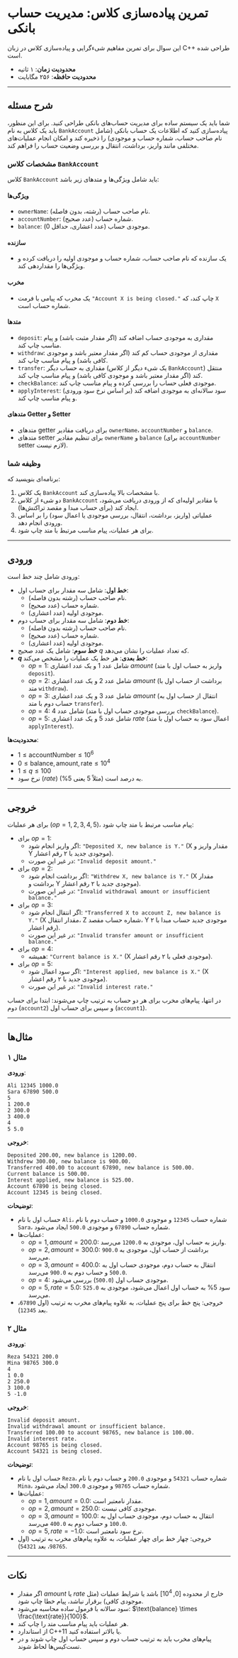 # تمرین پیاده‌سازی کلاس: مدیریت حساب بانکی

این سوال برای تمرین مفاهیم شیءگرایی و پیاده‌سازی کلاس در زبان C++ طراحی شده است.

- **محدودیت زمان**: ۱ ثانیه
- **محدودیت حافظه**: ۲۵۶ مگابایت

---

## شرح مسئله

شما باید یک سیستم ساده برای مدیریت حساب‌های بانکی طراحی کنید. برای این منظور، باید یک کلاس به نام `BankAccount` پیاده‌سازی کنید که اطلاعات یک حساب بانکی (شامل نام صاحب حساب، شماره حساب و موجودی) را ذخیره کند و امکان انجام عملیات‌های مختلفی مانند واریز، برداشت، انتقال و بررسی وضعیت حساب را فراهم کند.

### مشخصات کلاس `BankAccount`

کلاس `BankAccount` باید شامل ویژگی‌ها و متدهای زیر باشد:

#### ویژگی‌ها
- `ownerName`: نام صاحب حساب (رشته، بدون فاصله).
- `accountNumber`: شماره حساب (عدد صحیح).
- `balance`: موجودی حساب (عدد اعشاری، حداقل 0).

#### سازنده
- یک سازنده که نام صاحب حساب، شماره حساب و موجودی اولیه را دریافت کرده و ویژگی‌ها را مقداردهی کند.

#### مخرب
- یک مخرب که پیامی با فرمت `"Account X is being closed."` چاپ کند، که `X` شماره حساب است.

#### متدها
- `deposit`: مقداری به موجودی حساب اضافه کند (اگر مقدار مثبت باشد) و پیام مناسب چاپ کند.
- `withdraw`: مقداری از موجودی حساب کم کند (اگر مقدار معتبر باشد و موجودی کافی باشد) و پیام مناسب چاپ کند.
- `transfer`: مقداری به حساب دیگر (یک شیء دیگر از کلاس `BankAccount`) منتقل کند (اگر مقدار معتبر باشد و موجودی کافی باشد) و پیام مناسب چاپ کند.
- `checkBalance`: موجودی فعلی حساب را بررسی کرده و پیام مناسب چاپ کند.
- `applyInterest`: سود سالانه‌ای به موجودی اضافه کند (بر اساس نرخ سود ورودی) و پیام مناسب چاپ کند.

#### متدهای Getter و Setter
- متدهای getter برای دریافت مقادیر `ownerName`، `accountNumber` و `balance`.
- متدهای setter برای تنظیم مقادیر `ownerName` و `balance` (برای `accountNumber` setter لازم نیست).

### وظیفه شما
برنامه‌ای بنویسید که:
1. یک کلاس `BankAccount` با مشخصات بالا پیاده‌سازی کند.
2. دو شیء از کلاس `BankAccount` با مقادیر اولیه‌ای که از ورودی دریافت می‌شود، ایجاد کند (برای حساب مبدا و مقصد تراکنش‌ها).
3. عملیاتی (واریز، برداشت، انتقال، بررسی موجودی یا اعمال سود) را بر اساس ورودی انجام دهد.
4. برای هر عملیات، پیام مناسب مرتبط با متد چاپ شود.

---

## ورودی

ورودی شامل چند خط است:
- **خط اول**: شامل سه مقدار برای حساب اول:
  - نام صاحب حساب (رشته بدون فاصله).
  - شماره حساب (عدد صحیح).
  - موجودی اولیه (عدد اعشاری).
- **خط دوم**: شامل سه مقدار برای حساب دوم:
  - نام صاحب حساب (رشته بدون فاصله).
  - شماره حساب (عدد صحیح).
  - موجودی اولیه (عدد اعشاری).
- **خط سوم**: شامل یک عدد صحیح $q$ که تعداد عملیات را نشان می‌دهد.
- **$q$ خط بعدی**: هر خط یک عملیات را مشخص می‌کند:
  - $op = 1$: شامل عدد $1$ و یک عدد اعشاری $amount$ (واریز به حساب اول با متد `deposit`).
  - $op = 2$: شامل عدد $2$ و یک عدد اعشاری $amount$ (برداشت از حساب اول با متد `withdraw`).
  - $op = 3$: شامل عدد $3$ و یک عدد اعشاری $amount$ (انتقال از حساب اول به حساب دوم با متد `transfer`).
  - $op = 4$: شامل عدد $4$ (بررسی موجودی حساب اول با متد `checkBalance`).
  - $op = 5$: شامل عدد $5$ و یک عدد اعشاری $rate$ (اعمال سود به حساب اول با متد `applyInterest`).

**محدودیت‌ها**:
- $1 \le \text{accountNumber} \le 10^6$
- $0 \le \text{balance}, \text{amount}, \text{rate} \le 10^4$
- $1 \le q \le 100$
- نرخ سود ($rate$) به درصد است (مثلاً 5 یعنی 5%).

---

## خروجی

برای هر عملیات ($op = 1, 2, 3, 4, 5$)، پیام مناسب مرتبط با متد چاپ شود:
- برای $op = 1$:
  - اگر واریز انجام شود: `"Deposited X, new balance is Y."` (X مقدار واریز و Y موجودی جدید با ۲ رقم اعشار).
  - در غیر این صورت: `"Invalid deposit amount."`
- برای $op = 2$:
  - اگر برداشت انجام شود: `"Withdrew X, new balance is Y."` (X مقدار برداشت و Y موجودی جدید با ۲ رقم اعشار).
  - در غیر این صورت: `"Invalid withdrawal amount or insufficient balance."`
- برای $op = 3$:
  - اگر انتقال انجام شود: `"Transferred X to account Z, new balance is Y."` (X مقدار انتقال، Z شماره حساب مقصد، Y موجودی جدید حساب مبدا با ۲ رقم اعشار).
  - در غیر این صورت: `"Invalid transfer amount or insufficient balance."`
- برای $op = 4$:
  - همیشه: `"Current balance is X."` (X موجودی فعلی با ۲ رقم اعشار).
- برای $op = 5$:
  - اگر سود اعمال شود: `"Interest applied, new balance is X."` (X موجودی جدید با ۲ رقم اعشار).
  - در غیر این صورت: `"Invalid interest rate."`

در انتها، پیام‌های مخرب برای هر دو حساب به ترتیب چاپ می‌شوند: ابتدا برای حساب دوم (`account2`) و سپس برای حساب اول (`account1`).

---

## مثال‌ها

### مثال ۱

**ورودی**:
```
Ali 12345 1000.0
Sara 67890 500.0
5
1 200.0
2 300.0
3 400.0
4
5 5.0
```

**خروجی**:
```
Deposited 200.00, new balance is 1200.00.
Withdrew 300.00, new balance is 900.00.
Transferred 400.00 to account 67890, new balance is 500.00.
Current balance is 500.00.
Interest applied, new balance is 525.00.
Account 67890 is being closed.
Account 12345 is being closed.
```

**توضیحات**:
- حساب اول با نام `Ali`، شماره حساب `12345` و موجودی `1000.0` و حساب دوم با نام `Sara`، شماره حساب `67890` و موجودی `500.0` ایجاد می‌شود.
- عملیات‌ها:
  - $op = 1, amount = 200.0$: واریز به حساب اول، موجودی به `1200.0` می‌رسد.
  - $op = 2, amount = 300.0$: برداشت از حساب اول، موجودی به `900.0` می‌رسد.
  - $op = 3, amount = 400.0$: انتقال به حساب دوم، موجودی حساب اول به `500.0` و حساب دوم به `900.0` می‌رسد.
  - $op = 4$: موجودی حساب اول (`500.0`) بررسی می‌شود.
  - $op = 5, rate = 5.0$: سود 5% به حساب اول اعمال می‌شود، موجودی به `525.0` می‌رسد.
- خروجی: پنج خط برای پنج عملیات، به علاوه پیام‌های مخرب به ترتیب (اول `67890`، بعد `12345`).

### مثال ۲

**ورودی**:
```
Reza 54321 200.0
Mina 98765 300.0
4
1 0.0
2 250.0
3 100.0
5 -1.0
```

**خروجی**:
```
Invalid deposit amount.
Invalid withdrawal amount or insufficient balance.
Transferred 100.00 to account 98765, new balance is 100.00.
Invalid interest rate.
Account 98765 is being closed.
Account 54321 is being closed.
```

**توضیحات**:
- حساب اول با نام `Reza`، شماره حساب `54321` و موجودی `200.0` و حساب دوم با نام `Mina`، شماره حساب `98765` و موجودی `300.0` ایجاد می‌شود.
- عملیات‌ها:
  - $op = 1, amount = 0.0$: مقدار نامعتبر است.
  - $op = 2, amount = 250.0$: موجودی کافی نیست.
  - $op = 3, amount = 100.0$: انتقال به حساب دوم، موجودی حساب اول به `100.0` و حساب دوم به `400.0` می‌رسد.
  - $op = 5, rate = -1.0$: نرخ سود نامعتبر است.
- خروجی: چهار خط برای چهار عملیات، به علاوه پیام‌های مخرب به ترتیب (اول `98765`، بعد `54321`).

---

## نکات
- اگر مقدار $amount$ یا $rate$ خارج از محدوده $[0, 10^4]$ باشد یا شرایط عملیات (مثل موجودی کافی) برقرار نباشد، پیام خطا چاپ شود.
- سود سالانه با فرمول ساده محاسبه می‌شود: $\text{balance} \times \frac{\text{rate}}{100}$.
- هر عملیات باید پیام مناسب متد را چاپ کند.
- از استاندارد C++11 یا بالاتر استفاده کنید.
- پیام‌های مخرب باید به ترتیب حساب دوم و سپس حساب اول چاپ شوند و در تست‌کیس‌ها لحاظ شوند.